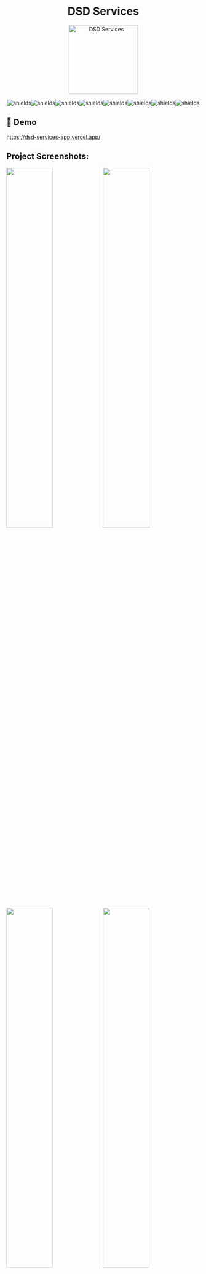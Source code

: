 <h1 align="center" id="title">DSD Services</h1>

<p align="center"><img src="https://i.imgur.com/ldcKaoe.png" alt="DSD Services" width="180" /></p>

<p align="center"><img src="https://img.shields.io/badge/Next.js-000000?style=for-the-badge&amp;logo=next.js&amp;logoColor=white" alt="shields"><img src="https://img.shields.io/badge/TypeScript-3178C6?style=for-the-badge&amp;logo=typescript&amp;logoColor=white" alt="shields"><img src="https://img.shields.io/badge/Tailwind_CSS-38B2AC?style=for-the-badge&amp;logo=tailwind-css&amp;logoColor=white" alt="shields"><img src="https://img.shields.io/badge/Framer_Motion-0055FF?style=for-the-badge&amp;logo=framer&amp;logoColor=white" alt="shields"><img src="https://img.shields.io/badge/React_Hook_Form-EC5990?style=for-the-badge&amp;logo=reacthookform&amp;logoColor=white" alt="shields"><img src="https://img.shields.io/badge/Supabase-3FCF8E?style=for-the-badge&amp;logo=supabase&amp;logoColor=white" alt="shields"><img src="https://img.shields.io/badge/Zod-3E61EE?style=for-the-badge&amp;logo=apachespark&amp;logoColor=white" alt="shields"><img src="https://img.shields.io/badge/PostgreSQL-336791?style=for-the-badge&amp;logo=postgresql&amp;logoColor=white" alt="shields"></p>

<h2>🚀 Demo</h2>

https://dsd-services-app.vercel.app/

<h2>Project Screenshots:</h2>

[<img src="https://i.imgur.com/PqeS06R.png" width="49%" />](https://i.imgur.com/PqeS06R.png)
[<img src="https://i.imgur.com/gBU4S3j.png" width="49%" />](https://i.imgur.com/gBU4S3j.png)

[<img src="https://i.imgur.com/K2hQ3n8.png" width="49%" />](https://i.imgur.com/K2hQ3n8.png)
[<img src="https://i.imgur.com/b5FQkuQ.png" width="49%" />](https://i.imgur.com/b5FQkuQ.png)

[<img src="https://i.imgur.com/cE4saAC.png" width="49%" />](https://i.imgur.com/cE4saAC.png)

<h2>🧐 Features</h2>

Here are some of the project's best features:

- Customers can pick a time slot to book a service across multiple departments.
- Lists required parts and checks PostgreSQL inventory using Supabase. Missing parts trigger contractor notifications.
- Supabase Auth sends confirmation and reminder emails with Nodemailer for alerts on missing parts.
- Admins manage schedules and inventory with secure access using Supabase’s row-level security.
- Customers track bookings and update info with Supabase Auth validated by Zod.
- Fully mobile-friendly using Tailwind CSS for responsive design.

<h2>🛠️ Installation Steps:</h2>

<p>1. Clone the repository</p>

```
git clone https://github.com/Demonico/supreme-bassoon.git
```

<p>2. Change into the directory</p>

```
cd supreme-bassoon
```

<p>3. Install dependencies</p>

```
npm install
```

<p>4. Create a .env</p>

```
touch .env
```

<p>5. Add environment variables to .env</p>

```
.env.example for reference
```

<p>6. Start development server</p>

```
npm run dev
```

<h2>💻 Built with</h2>

Technologies used in the project:

- Next.JS + TypeScript
- Tailwind CSS + Framer Motion
- React Hook Form + Zod
- Supabase
- PostgreSQL

<!-- linked and socials for the team -->
<h2>🤝 Team</h2>

<p align="center">
<a href="https://khurramali.site"target="_blank">Khurram A.</a> &nbsp
</p>
<p align="center">
  <a href="https://github.com/destocot" target="_blank">
    <img src="https://img.shields.io/badge/Follow%20on%20GitHub-181717?style=for-the-badge&logo=github&logoColor=white" alt="GitHub Badge">
  </a>
  <a href="https://www.linkedin.com/in/khurram-ali1" target="_blank">
    <img src="https://img.shields.io/badge/Follow%20on%20LinkedIn-0077B5?style=for-the-badge&logo=linkedin&logoColor=white" alt="LinkedIn Badge">
  </a>
  <a href="https://www.youtube.com/@GiraffeReactor" target="_blank">
    <img src="https://img.shields.io/badge/Subscribe%20on%20YouTube-FF0000?style=for-the-badge&logo=youtube&logoColor=white" alt="YouTube Badge">
  </a>
</p>

<p align="center">
<a href="http://katiehom.com"target="_blank">Katie H.</a> &nbsp
</p>
<p align="center">
<a href="https://github.com/katiehom"target="_blank"><img src="https://img.shields.io/badge/Follow%20on%20GitHub-181717?style=for-the-badge&amp;logo=github&amp;logoColor=white" alt="shields"></a>
<a href="https://www.linkedin.com/in/katiehom/"target="_blank"><img src="https://img.shields.io/badge/Follow%20on%20LinkedIn-0077B5?style=for-the-badge&amp;logo=linkedin&amp;logoColor=white" alt="shields"></a>
</p>
<p align="center">
<a href="https://codinglady22.github.io/Portfolio2.0/"target="_blank">Maye J.</a> &nbsp
</p>
<p align="center">
<a href="https://github.com/CodingLady22"target="_blank"><img src="https://img.shields.io/badge/Follow%20on%20GitHub-181717?style=for-the-badge&amp;logo=github&amp;logoColor=white" alt="shields"></a>
<a href="https://www.linkedin.com/in/mayejesuorobo/"target="_blank"><img src="https://img.shields.io/badge/Follow%20on%20LinkedIn-0077B5?style=for-the-badge&amp;logo=linkedin&amp;logoColor=white" alt="shields"></a>
</p>
<p align="center">
<a href="https://github.com/rudzzz"target="_blank">Acir S.</a> &nbsp
</p>
<p align="center">
<a href="https://github.com/rudzzz"target="_blank"><img src="https://img.shields.io/badge/Follow%20on%20GitHub-181717?style=for-the-badge&amp;logo=github&amp;logoColor=white" alt="shields"></a>
<a href="https://www.linkedin.com/in/acir-rudson/"target="_blank"><img src="https://img.shields.io/badge/Follow%20on%20LinkedIn-0077B5?style=for-the-badge&amp;logo=linkedin&amp;logoColor=white" alt="shields"></a>
</p>

<!-- special thank to leads Jarrod and Minhoru -->
<h3>Special Thanks to:</h3>
<p align="center">
<a href="https://github.com/Demonico"target="_blank">Jarrod V.</a> &nbsp
</p>
<p align="center">
<a href="https://github.com/Demonico"target="_blank"><img src="https://img.shields.io/badge/Follow%20on%20GitHub-181717?style=for-the-badge&amp;logo=github&amp;logoColor=white" alt="shields"></a>
<a href="https://www.linkedin.com/in/jarrodvandoren/"target="_blank"><img src="https://img.shields.io/badge/Follow%20on%20LinkedIn-0077B5?style=for-the-badge&amp;logo=linkedin&amp;logoColor=white" alt="shields"></a>
</p>
<p align="center">
<a href="minhoru-cotache.netlify.app/ "target="_blank">Minhoru C.</a> &nbsp
</p>
<p align="center">
<a href="https://github.com/Minhoru123"target="_blank"><img src="https://img.shields.io/badge/Follow%20on%20GitHub-181717?style=for-the-badge&amp;logo=github&amp;logoColor=white" alt="shields"></a>
<a href="linkedin.com/in/minhoru-cotache"target="_blank"><img src="https://img.shields.io/badge/Follow%20on%20LinkedIn-0077B5?style=for-the-badge&amp;logo=linkedin&amp;logoColor=white" alt="shields"></a>
</p>
